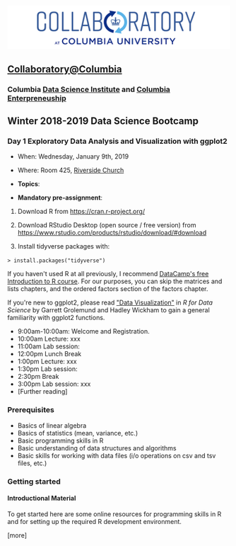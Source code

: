 ![collaboratory logo](../../Misc-files/collaboratory2.png)

## [Collaboratory@Columbia](http://collaboratory.columbia.edu/)
### Columbia [Data Science Institute](http://datascience.columbia.edu/) and [Columbia Enterpreneuship](http://entrepreneurship.columbia.edu/)
## Winter 2018-2019 Data Science Bootcamp
### Day 1 Exploratory Data Analysis and Visualization with ggplot2

- When: Wednesday, January 9th, 2019
- Where: Room 425, [Riverside Church](../../Misc-files/directions.pdf)

- **Topics**:
- **Mandatory pre-assignment**:

1. Download R from https://cran.r-project.org/

2. Download RStudio Desktop (open source / free version) from https://www.rstudio.com/products/rstudio/download/#download

3. Install tidyverse packages with:

 `> install.packages("tidyverse")`
 
If you haven't used R at all previously, I recommend [DataCamp's free Introduction to R course](https://www.datacamp.com/courses/free-introduction-to-r). For our purposes, you can skip the matrices and lists chapters, and the ordered factors section of the factors chapter. 

If you're new to ggplot2, please read ["Data Visualization"](https://r4ds.had.co.nz/data-visualisation.html) in *R for Data Science* by Garrett Grolemund and Hadley Wickham to gain a general familiarity with ggplot2 functions.
 
 

- 9:00am-10:00am: Welcome and Registration. 
- 10:00am Lecture: xxx
- 11:00am Lab session: 
- 12:00pm Lunch Break
- 1:00pm Lecture: xxx
- 1:30pm Lab session: 
- 2:30pm Break
- 3:00pm Lab session: xxx
- [Further reading]

### Prerequisites
 
+ Basics of linear algebra
+ Basics of statistics (mean, variance, etc.)
+ Basic programming skills in R
+ Basic understanding of data structures and algorithms
+ Basic skills for working with data files (i/o operations on csv and tsv files, etc.)

### Getting started

#### Introductional Material

To get started here are some online resources for programming skills in R and for setting up the required R development environment.

[more]
